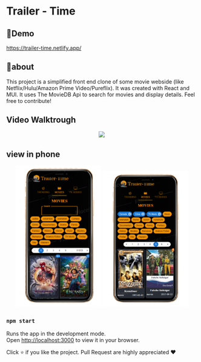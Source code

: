 # Trailer - Time

## 👾Demo
  https://trailer-time.netlify.app/

## 🎯about
This project is a simplified front end clone of some movie webside (like Netflix/Hulu/Amazon Prime Video/Pureflix). It was created with React and MUI. It uses The MovieDB Api to search for movies and display details. Feel free to contribute!

## Video Walktrough
<p align="center">
	<img src="https://github.com/David-Elkabas/trailer-time/blob/master/pictures%20%26%20gifs/demo-gif.gif">
</p>

## view in phone 

<p align="middle">
  <img src="https://github.com/David-Elkabas/trailer-time/blob/master/pictures%20%26%20gifs/phone-image1.png" width="45%" />
  <img src="https://github.com/David-Elkabas/trailer-time/blob/master/pictures%20%26%20gifs/phone-image2.png" width="45%" /> 
</p>

### `npm start`

Runs the app in the development mode.\
Open [http://localhost:3000](http://localhost:3000) to view it in your browser.

Click ⭐ if you like the project. Pull Request are highly appreciated ❤️
